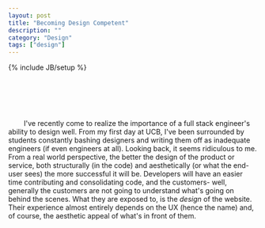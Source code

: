 ```yaml
---
layout: post
title: "Becoming Design Competent"
description: ""
category: "Design"
tags: ["design"]
---
```

{% include JB/setup %}

<div class="main">
  <div id="ani_container">
    <div class="ani selected" onclick="select($(this));">&nbsp;</div>
    <div class="ani" onclick="select($(this));">&nbsp;</div>
    <div class="ani" onclick="select($(this));">&nbsp;</div>
    <div class="ani" onclick="select($(this));">&nbsp;</div>
  </div>
  <div id="my_content">
    <div class="pcontent" style="display: block">
      <p>&#160;&#160;&#160;&#160;&#160;&#160;&#160;
      I've recently come to realize the importance of a full stack engineer's ability to design well. 
      From my first day at UCB, I've been surrounded by students constantly bashing designers 
      and writing them off as inadequate engineers (if even engineers at all). Looking back, it 
      seems ridiculous to me. From a real world perspective, the better the design of the product 
      or service, both structurally (in the code) and aesthetically (or what the end-user sees) the 
      more successful it will be. Developers will have an easier time contributing and consolidating 
      code, and the customers- well, generally the customers are not going to understand what's 
      going on behind the scenes. What they are exposed to, is the <i>design</i> of the website. 
      Their experience almost entirely depends on the UX (hence the name) and, of course, the 
      aesthetic appeal of what's in front of them.</p>
    </div>
    <div class="pcontent" style="display: none">
      <p>&#160;&#160;&#160;&#160;&#160;&#160;&#160;
      The presentation of the product, or service, is vital.
      Even if it's directed towards developers (even if you're designing an API or a service
      to help develop an infrastructure) the attractiveness of the website or front-end,
      I can confidently say, will have a positive correlation with the success of the product.
      By no means do I claim design is any more important than the actual product or 
      service, but people respond to usability and beauty. It amazes me how few classes are
      offered at UCB, and other universities, which support learning how to design. I mean
      really design, not just how to write CSS and JS. As a result, students like me have 
      only the experience and knowledge gained from frequenting blogs and exploring open
      source code.</p>
    </div>
    <div class="pcontent" style="display: none">
    <p>&#160;&#160;&#160;&#160;&#160;&#160;&#160;
      Personally, I've spent time learning SASS, which I find incredibly useful, Photoshop,
      which is uncontested for building mockups and style guides, and JavaScript, along with
      a number of libraries which provide developers with freedom in design and the
      development of clean, interactive web applications. Quite obviously, my design 
      ability is rather lacking, so what do I know.
      </p>
    </div>
    <div class="pcontent" style="display: none">
      <p>&#160;&#160;&#160;&#160;&#160;&#160;&#160;
        Each day I find myself realizing the amount of knowledge I have yet to acquire, which only
        inspires me to strive to learn all that I can. I've now held jobs working on front-end
        web development, back-end development, and development operations. Although I haven't
        decided what my focus will be, (which I think is just fine, I haven't even graduated yet)
        I understand the importance of great design and I'll be returning to working hard to 
        build and polish my skills across the stack (as opposed to focusing primarily on the
        back-end). Nothing would please me more than to gain the ability to design a website or web
        application which would personally impress me (especially aesthetically). This was
        a rather personal blog post- so I'll probably get back into the more technical aspects
        of my pursuit of knowledge as time goes on.
      </p>
    </div>
 
  </div>
</div>

